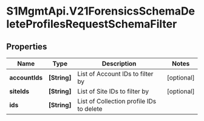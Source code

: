 # S1MgmtApi.V21ForensicsSchemaDeleteProfilesRequestSchemaFilter

## Properties
Name | Type | Description | Notes
------------ | ------------- | ------------- | -------------
**accountIds** | **[String]** | List of Account IDs to filter by | [optional] 
**siteIds** | **[String]** | List of Site IDs to filter by | [optional] 
**ids** | **[String]** | List of Collection profile IDs to delete | 


